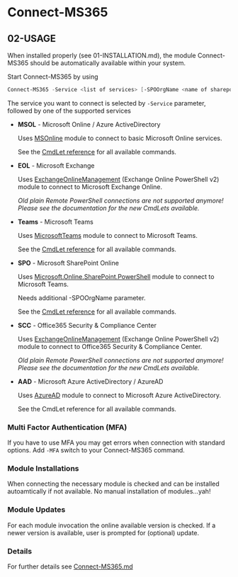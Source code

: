 # Connect-MS365

## 02-USAGE

When installed properly (see 01-INSTALLATION.md), the module Connect-MS365 should be automatically available within your system.

Start Connect-MS365 by using

```powershell
Connect-MS365 -Service <list of services> [-SPOOrgName <name of sharepoint org>] [-MFA]
```

The service you want to connect is selected by `-Service` parameter, followed by one of the supported services

* __MSOL__ - Microsoft Online / Azure ActiveDirectory

  Uses [MSOnline](https://docs.microsoft.com/powershell/azure/active-directory/overview?view=azureadps-1.0) module to connect to basic Microsoft Online services.

  See the [CmdLet reference](https://docs.microsoft.com/powershell/module/msonline) for all available commands.

* __EOL__ - Microsoft Exchange

  Uses [ExchangeOnlineManagement](https://docs.microsoft.com/powershell/exchange/exchange-online/exchange-online-powershell-v2/exchange-online-powershell-v2) (Exchange Online PowerShell v2) module to connect to Microsoft Exchange Online.

  _Old plain Remote PowerShell connections are not supported anymore! Please see the documentation for the new CmdLets available._

* __Teams__ - Microsoft Teams

  Uses [MicrosoftTeams](https://docs.microsoft.com/microsoftteams/teams-powershell-overview) module to connect to Microsoft Teams.

  See the [CmdLet reference](https://docs.microsoft.com/en-us/powershell/module/teams) for all available commands.

* __SPO__ - Microsoft SharePoint Online

  Uses [Microsoft.Online.SharePoint.PowerShell](https://docs.microsoft.com/en-us/powershell/sharepoint/sharepoint-online/introduction-sharepoint-online-management-shell) module to connect to Microsoft Teams.

  Needs additional -SPOOrgName parameter.

  See the [CmdLet reference](https://docs.microsoft.com/en-us/powershell/module/sharepoint-online/) for all available commands.

* __SCC__ - Office365 Security & Compliance Center

  Uses [ExchangeOnlineManagement](https://docs.microsoft.com/powershell/exchange/exchange-online/exchange-online-powershell-v2/exchange-online-powershell-v2) (Exchange Online PowerShell v2) module to connect to Office365 Security & Compliance Center.

  _Old plain Remote PowerShell connections are not supported anymore! Please see the documentation for the new CmdLets available._

* __AAD__ - Microsoft Azure ActiveDirectory / AzureAD

  Uses [AzureAD](https://docs.microsoft.com/en-us/powershell/azure/active-directory/overview) module to connect to Microsoft Azure ActiveDirectory.

  See the CmdLet reference for all available commands.

### Multi Factor Authentication (MFA)

If you have to use MFA you may get errors when connection with standard options. Add `-MFA` switch to your Connect-MS365 command.

### Module Installations

When connecting the necessary module is checked and can be installed autoamtically if not available. No manual installation of modules...yah!

### Module Updates

For each module invocation the online available version is checked. If a newer version is available, user is prompted for (optional) update.

### Details

For further details see [Connect-MS365.md](Connect-MS365.md)
